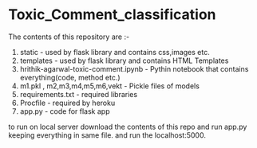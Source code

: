 # Toxic_Comment_classification

The contents of this repository are :-
1. static - used by flask library and contains css,images etc.
2. templates - used by flask library and contains HTML Templates
3. hrithik-agarwal-toxic-comment.ipynb - Pythin notebook that contains everything(code, method etc.)
4. m1.pkl , m2,m3,m4,m5,m6,vekt - Pickle files of models
5. requirements.txt - required libraries
6. Procfile - required by heroku
7. app.py - code for flask app 


to run on local server
download the contents of this repo and run app.py keeping everything in same file. and run the localhost:5000.
